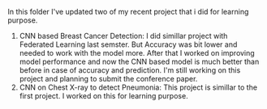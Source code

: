 In this folder I've updated two of my recent project that i did for learning purpose.
1. CNN based Breast Cancer Detection: I did simillar project with Federated Learning last semster. But Accuracy was bit lower and needed to work with the model more. After that I worked on improving model performance and now the CNN based model is much better than before in case of accuracy and prediction. I'm still working on this project and planning to submit the conference paper.
2. CNN on Chest X-ray to detect Pneumonia: This project is simillar to the first project. I worked on this for learning purpose. 
   
